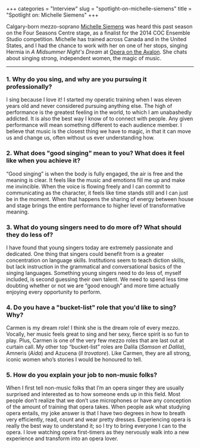+++
categories = "Interview"
slug = "spotlight-on-michelle-siemens"
title = "Spotlight on: Michelle Siemens"
+++

Calgary-born mezzo-soprano [Michelle Siemens](/scene/people/michelle-siemens/) was heard this past season on the Four Seasons Centre stage, as a finalist for the 2014 COC Ensemble Studio competition. Michelle has trained across Canada and in the United States, and I had the chance to work with her on one of her stops, singing Hermia in *A Midsummer Night's Dream* at [Opera on the Avalon](/scene/companies/opera-on-the-avalon/). She chats about singing strong, independent women, the magic of music.
***

### 1. Why do you sing, and why are you pursuing it professionally?

I sing because I love it! I started my operatic training when I was eleven years old and never considered pursuing anything else. The high of performance is the greatest feeling in the world, to which I am unabashedly addicted. It is also the best way I know of to connect with people. Any given performance will mean something different to each audience member. I believe that music is the closest thing we have to magic, in that it can move us and change us, often without us ever understanding how.

### 2. What does "good singing" mean to you? What does it feel like when you achieve it?

“Good singing” is when the body is fully engaged, the air is free and the meaning is clear. It feels like the music and emotions fill me up and make me invincible. When the voice is flowing freely and I can commit to communicating as the character, it feels like time stands still and I can just be in the moment. When that happens the sharing of energy between house and stage brings the entire performance to higher level of transformative meaning.

### 3. What do young singers need to do more of? What should they do less of?

I have found that young singers today are extremely passionate and dedicated. One thing that singers could benefit from is a greater concentration on language skills. Institutions seem to teach diction skills, but lack instruction in the grammatical and conversational basics of the singing languages. Something young singers need to do less of, myself included, is second guessing their own talent. We need to spend less time doubting whether or not we are “good enough” and more time actually enjoying every opportunity to perform. 

### 4. Do you have a "bucket-list" role that you'd like to sing? Why?

Carmen is my dream role! I think she is the dream role of every mezzo. Vocally, her music feels great to sing and her sexy, fierce spirit is so fun to play. Plus, Carmen is one of the very few mezzo roles that are last out at curtain call. My other top “bucket-list” roles are Dalila (*Samson et Dalila*), Amneris (*Aida*) and Azucena (*Il trovatore*). Like Carmen, they are all strong, iconic women who’s stories I would be honoured to tell.

### 5. How do you explain your job to non-music folks?

When I first tell non-music folks that I’m an opera singer they are usually surprised and interested as to how someone ends up in this field. Most people don’t realize that we don’t use microphones or have any conception of the amount of training that opera takes. When people ask what studying opera entails, my joke answer is that I have two degrees in how to breath very efficiently, read, count and wear pretty dresses. Experiencing opera is really the best way to understand it; so I try to bring everyone I can to the opera. I love watching opera first-timers as they nervously walk into a new experience and transform into an opera lover.
